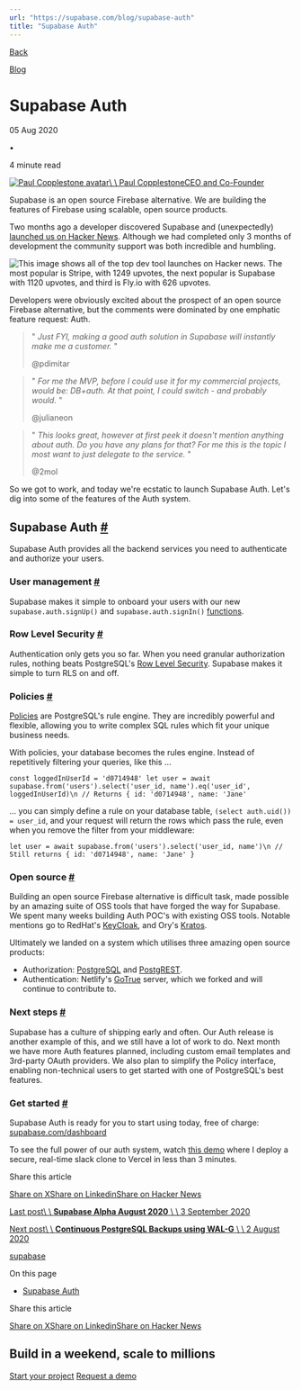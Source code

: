 ```yaml
---
url: "https://supabase.com/blog/supabase-auth"
title: "Supabase Auth"
---
```


[Back](https://supabase.com/blog)

[Blog](https://supabase.com/blog)

# Supabase Auth

05 Aug 2020

•

4 minute read

[![Paul Copplestone avatar](https://supabase.com/_next/image?url=https%3A%2F%2Fgithub.com%2Fkiwicopple.png&w=96&q=75&dpl=dpl_7FY8EmFQ6G3YqautJ4Fvh1viLnvu)\\
\\
Paul CopplestoneCEO and Co-Founder](https://github.com/kiwicopple)

Supabase is an open source Firebase alternative. We are building the features of Firebase using scalable, open source products.

Two months ago a developer discovered Supabase and (unexpectedly) [launched us on Hacker News](https://news.ycombinator.com/item?id=23319901). Although we had completed only 3 months of development the community support was both incredible and humbling.

![This image shows all of the top dev tool launches on Hacker news. The most popular is Stripe, with 1249 upvotes, the next popular is Supabase with 1120 upvotes, and third is Fly.io with 626 upvotes.](https://supabase.com/_next/image?url=%2Fimages%2Fblog%2Fsupabase-hn-launch.png&w=3840&q=75&dpl=dpl_7FY8EmFQ6G3YqautJ4Fvh1viLnvu)

Developers were obviously excited about the prospect of an open source Firebase alternative, but the comments were dominated by one emphatic feature request: Auth.

> " _Just FYI, making a good auth solution in Supabase will instantly make me a customer._ "
>
> @pdimitar

> " _For me the MVP, before I could use it for my commercial projects, would be: DB+auth. At that point, I could switch - and probably would._ "
>
> @julianeon

> " _This looks great, however at first peek it doesn't mention anything about auth. Do you have any plans for that? For me this is the topic I most want to just delegate to the service._ "
>
> @2mol

So we got to work, and today we're ecstatic to launch Supabase Auth. Let's dig into some of the features of the Auth system.

## Supabase Auth [\#](https://supabase.com/blog/supabase-auth\#supabase-auth)

Supabase Auth provides all the backend services you need to authenticate and authorize your users.

### User management [\#](https://supabase.com/blog/supabase-auth\#user-management)

Supabase makes it simple to onboard your users with our new `supabase.auth.signUp()` and `supabase.auth.signIn()` [functions](https://supabase.com/docs/guides/auth).

### Row Level Security [\#](https://supabase.com/blog/supabase-auth\#row-level-security)

Authentication only gets you so far. When you need granular authorization rules, nothing beats PostgreSQL's [Row Level Security](https://www.postgresql.org/docs/current/ddl-rowsecurity.html). Supabase makes it simple to turn RLS on and off.

### Policies [\#](https://supabase.com/blog/supabase-auth\#policies)

[Policies](https://www.postgresql.org/docs/current/sql-createpolicy.html) are PostgreSQL's rule engine. They are incredibly powerful and flexible, allowing you to write complex SQL rules which fit your unique business needs.

With policies, your database becomes the rules engine. Instead of repetitively filtering your queries, like this ...

`
const loggedInUserId = 'd0714948'
let user = await supabase.from('users').select('user_id, name').eq('user_id', loggedInUserId)\n
// Returns { id: 'd0714948', name: 'Jane'
`

... you can simply define a rule on your database table, `(select auth.uid()) = user_id`, and your request will return the rows which pass the rule, even when you remove the filter from your middleware:

`
let user = await supabase.from('users').select('user_id, name')\n
// Still returns { id: 'd0714948', name: 'Jane' }
`

### Open source [\#](https://supabase.com/blog/supabase-auth\#open-source)

Building an open source Firebase alternative is difficult task, made possible by an amazing suite of OSS tools that have forged the way for Supabase. We spent many weeks building Auth POC's with existing OSS tools. Notable mentions go to RedHat's [KeyCloak](https://www.keycloak.org/), and Ory's [Kratos](https://github.com/ory/kratos).

Ultimately we landed on a system which utilises three amazing open source products:

- Authorization: [PostgreSQL](https://www.postgresql.org/) and [PostgREST](http://postgrest.org/en/v7.0.0/auth.html).
- Authentication: Netlify's [GoTrue](https://github.com/netlify/gotrue) server, which we forked and will continue to contribute to.

### Next steps [\#](https://supabase.com/blog/supabase-auth\#next-steps)

Supabase has a culture of shipping early and often. Our Auth release is another example of this, and we still have a lot of work to do. Next month we have more Auth features planned, including custom email templates and 3rd-party OAuth providers. We also plan to simplify the Policy interface, enabling non-technical users to get started with one of PostgreSQL's best features.

### Get started [\#](https://supabase.com/blog/supabase-auth\#get-started)

Supabase Auth is ready for you to start using today, free of charge: [supabase.com/dashboard](https://supabase.com/dashboard)

To see the full power of our auth system, watch [this demo](https://youtu.be/2oqIZW5S-lQ) where I deploy a secure, real-time slack clone to Vercel in less than 3 minutes.

Share this article

[Share on X](https://twitter.com/intent/tweet?url=https%3A%2F%2Fsupabase.com%2Fblog%2Fsupabase-auth&text=Supabase%20Auth)[Share on Linkedin](https://www.linkedin.com/shareArticle?url=https%3A%2F%2Fsupabase.com%2Fblog%2Fsupabase-auth&text=Supabase%20Auth)[Share on Hacker News](https://news.ycombinator.com/submitlink?u=https%3A%2F%2Fsupabase.com%2Fblog%2Fsupabase-auth&t=Supabase%20Auth)

[Last post\\
\\
**Supabase Alpha August 2020** \\
\\
3 September 2020](https://supabase.com/blog/supabase-alpha-august-2020)

[Next post\\
\\
**Continuous PostgreSQL Backups using WAL-G** \\
\\
2 August 2020](https://supabase.com/blog/continuous-postgresql-backup-walg)

[supabase](https://supabase.com/blog/tags/supabase)

On this page

- [Supabase Auth](https://supabase.com/blog/supabase-auth#supabase-auth)

Share this article

[Share on X](https://twitter.com/intent/tweet?url=https%3A%2F%2Fsupabase.com%2Fblog%2Fsupabase-auth&text=Supabase%20Auth)[Share on Linkedin](https://www.linkedin.com/shareArticle?url=https%3A%2F%2Fsupabase.com%2Fblog%2Fsupabase-auth&text=Supabase%20Auth)[Share on Hacker News](https://news.ycombinator.com/submitlink?u=https%3A%2F%2Fsupabase.com%2Fblog%2Fsupabase-auth&t=Supabase%20Auth)

## Build in a weekend, scale to millions

[Start your project](https://supabase.com/dashboard) [Request a demo](https://supabase.com/contact/sales)